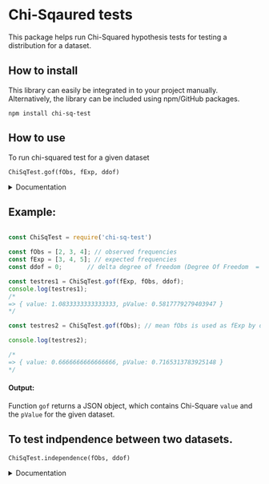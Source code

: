 
# Chi-Sqaured tests

This package helps run Chi-Squared hypothesis tests for testing a distribution for a dataset.

## How to install

This library can easily be integrated in to your project manually. Alternatively, the library can be included using npm/GitHub packages.

```console
npm install chi-sq-test
```

## How to use

To run chi-squared test for a given dataset


```console
ChiSqTest.gof(fObs, fExp, ddof)
```
<details>
    <summary>Documentation</summary>
    <ul>
        <li><code>fObs</code>: [Array] Array of observed frequencies for each category
        <br /> 
            &nbsp; &nbsp; &nbsp; <i>Default: No default value, essential arg</i>
        </li>
        <li><code>fExp</code>: [Array] Array of expected frequencies in each category
        <br /> 
            &nbsp; &nbsp; &nbsp; <i>Default: By default all categories are assumed to be equally likely. Expected frequency of each &nbsp;category would be the mean of observed frequencies.</i>
        </li>
        <li><code>ddof</code>: [number] delta degrees of freedom. <br />
        &nbsp; &nbsp; &nbsp; Effective degrees of freedom = <code>k - 1 - ddof</code>, where k is the number of observed frequencies.
            <br /> 
            &nbsp; &nbsp; &nbsp; <i>Default ddof: 0</i>
        </li>
    </ul>
    This is somewhat similar to SciPy.
</details>

## Example:

```js

const ChiSqTest = require('chi-sq-test')

const fObs = [2, 3, 4]; // observed frequencies 
const fExp = [3, 4, 5]; // expected frequencies    
const ddof = 0;       // delta degree of freedom (Degree Of Freedom  = 3-1 = 2)

const testres1 = ChiSqTest.gof(fExp, fObs, ddof);
console.log(testres1);
/*
=> { value: 1.0833333333333333, pValue: 0.5817779279403947 }
*/

const testres2 = ChiSqTest.gof(fObs); // mean fObs is used as fExp by default

console.log(testres2);

/*
=> { value: 0.6666666666666666, pValue: 0.7165313783925148 }
*/

```

#### Output:
Function ```gof``` returns a JSON object, which contains Chi-Square `value` and the `pValue` for the given dataset.


## To test indpendence between two datasets.

```console
ChiSqTest.independence(fObs, ddof)
```
<details>
    <summary>Documentation</summary>
    <ul>
        <li><code>fObs</code>: [2D Array] 2D list of observed frequencies</li>
        <li><code>ddof</code>: [number] delta degree of freedom. Default: 0, n: number of bins</li>
    </ul>
</details>
